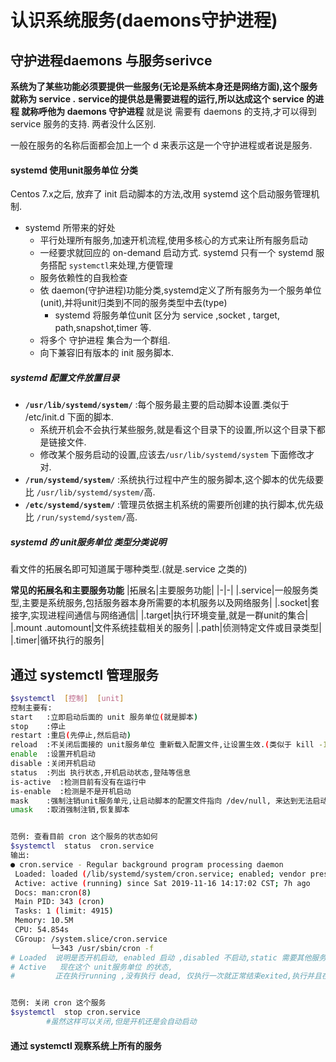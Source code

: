 # 认识系统服务(daemons守护进程)
## 守护进程daemons 与服务serivce
**系统为了某些功能必须要提供一些服务(无论是系统本身还是网络方面),这个服务就称为 service .**
**service的提供总是需要进程的运行,所以达成这个 service 的进程 就称呼他为 daemons 守护进程**
就是说 需要有 daemons 的支持,才可以得到 service 服务的支持. 两者没什么区别.

一般在服务的名称后面都会加上一个 d 来表示这是一个守护进程或者说是服务.

#### systemd  使用unit服务单位 分类
Centos 7.x之后, 放弃了 init 启动脚本的方法,改用 systemd 这个启动服务管理机制.
- systemd 所带来的好处
  - 平行处理所有服务,加速开机流程,使用多核心的方式来让所有服务启动
  - 一经要求就回应的 on-demand 启动方式. systemd 只有一个 systemd 服务搭配 `systemctl`来处理,方便管理
  - 服务依赖性的自我检查
  - 依 daemon(守护进程)功能分类,systemd定义了所有服务为一个服务单位(unit),并将unit归类到不同的服务类型中去(type)
	  - systemd 将服务单位unit 区分为  service ,socket , target, path,snapshot,timer 等.
  - 将多个 守护进程 集合为一个群组.
  - 向下兼容旧有版本的 init 服务脚本.

##### systemd 配置文件放置目录
- **`/usr/lib/systemd/system/`**  :每个服务最主要的启动脚本设置.类似于 /etc/init.d 下面的脚本.
  - 系统开机会不会执行某些服务,就是看这个目录下的设置,所以这个目录下都是链接文件.
  - 修改某个服务启动的设置,应该去`/usr/lib/systemd/system` 下面修改才对.
- **`/run/systemd/system/`** :系统执行过程中产生的服务脚本,这个脚本的优先级要比 `/usr/lib/systemd/system/`高.
- **`/etc/systemd/system/`** :管理员依据主机系统的需要所创建的执行脚本,优先级比 `/run/systemd/system/`高.

##### systemd 的 unit服务单位 类型分类说明
看文件的拓展名即可知道属于哪种类型.(就是.service 之类的)

**常见的拓展名和主要服务功能**
|拓展名|主要服务功能|
|-|-|
|.service|一般服务类型,主要是系统服务,包括服务器本身所需要的本机服务以及网络服务|
|.socket|套接字,实现进程间通信与网络通信|
|.target|执行环境变量,就是一群unit的集合|
|.mount .automount|文件系统挂载相关的服务|
|.path|侦测特定文件或目录类型|
|.timer|循环执行的服务|

## 通过 systemctl 管理服务
```bash
$systemctl  [控制]  [unit]
控制主要有:
start   :立即启动后面的 unit 服务单位(就是脚本)
stop    :停止
restart :重启(先停止,然后启动)
reload  :不关闭后面接的 unit服务单位 重新载入配置文件,让设置生效.(类似于 kill -1 信号)
enable  :设置开机启动
disable :关闭开机启动
status  :列出 执行状态,开机启动状态,登陆等信息
is-active  :检测目前有没有在运行中
is-enable  :检测是不是开机启动
mask    :强制注销unit服务单元,让启动脚本的配置文件指向 /dev/null, 来达到无法启动服务的目的
umask   :取消强制注销,恢复脚本


范例: 查看目前 cron 这个服务的状态如何
$systemctl  status  cron.service
输出:
● cron.service - Regular background program processing daemon
 Loaded: loaded (/lib/systemd/system/cron.service; enabled; vendor preset: enabled)
 Active: active (running) since Sat 2019-11-16 14:17:02 CST; 7h ago
 Docs: man:cron(8)
 Main PID: 343 (cron)
 Tasks: 1 (limit: 4915)
 Memory: 10.5M
 CPU: 54.854s
 CGroup: /system.slice/cron.service
         └─343 /usr/sbin/cron -f
# Loaded  说明是否开机启动, enabled 启动 ,disabled 不启动,static 需要其他服务来唤醒,mask 无法启动.
# Active   现在这个 unit服务单位 的状态, 
#	      正在执行running ,没有执行 dead, 仅执行一次就正常结束exited,执行并且在等待waiting,没有运行inactive


范例: 关闭 cron 这个服务
$systemctl  stop cron.service
		#虽然这样可以关闭,但是开机还是会自动启动
```

#### 通过 systemctl 观察系统上所有的服务





